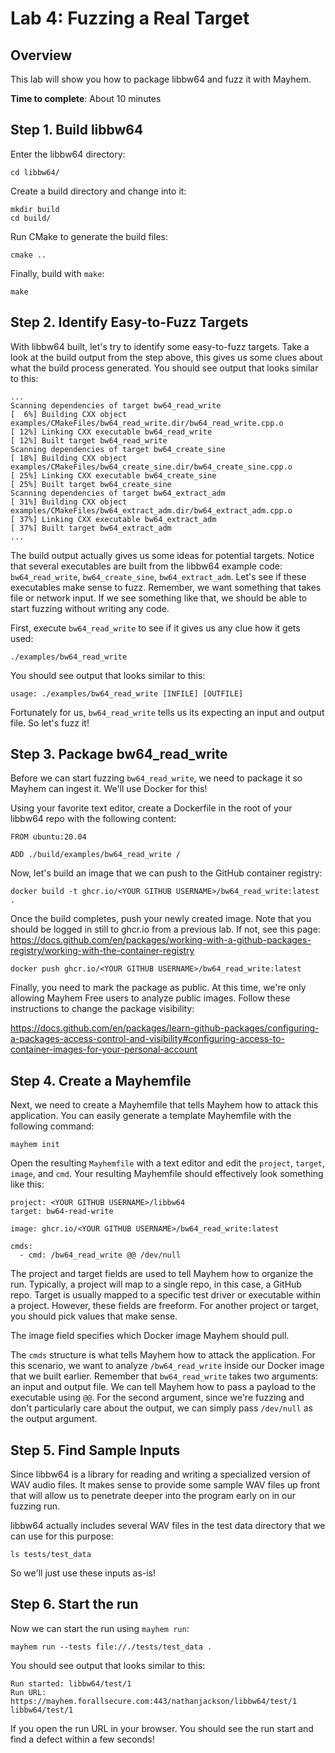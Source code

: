 # Lab 4: Fuzzing a Real Target

## Overview

This lab will show you how to package libbw64 and fuzz it with Mayhem.

**Time to complete**: About 10 minutes

## Step 1. Build libbw64

Enter the libbw64 directory:

```
cd libbw64/
```

Create a build directory and change into it:

```
mkdir build
cd build/
```

Run CMake to generate the build files:

```
cmake ..
```

Finally, build with `make`:

```
make
```

## Step 2. Identify Easy-to-Fuzz Targets

With libbw64 built, let's try to identify some easy-to-fuzz targets. Take a look at the build output from the step above, this gives us some clues about what the build process generated. You should see output that looks similar to this:

```
...
Scanning dependencies of target bw64_read_write
[  6%] Building CXX object examples/CMakeFiles/bw64_read_write.dir/bw64_read_write.cpp.o
[ 12%] Linking CXX executable bw64_read_write
[ 12%] Built target bw64_read_write
Scanning dependencies of target bw64_create_sine
[ 18%] Building CXX object examples/CMakeFiles/bw64_create_sine.dir/bw64_create_sine.cpp.o
[ 25%] Linking CXX executable bw64_create_sine
[ 25%] Built target bw64_create_sine
Scanning dependencies of target bw64_extract_adm
[ 31%] Building CXX object examples/CMakeFiles/bw64_extract_adm.dir/bw64_extract_adm.cpp.o
[ 37%] Linking CXX executable bw64_extract_adm
[ 37%] Built target bw64_extract_adm
...
```

The build output actually gives us some ideas for potential targets. Notice that several executables are built from the libbw64 example code: `bw64_read_write`, `bw64_create_sine`, `bw64_extract_adm`. Let's see if these executables make sense to fuzz. Remember, we want something that takes file or network input. If we see something like that, we should be able to start fuzzing without writing any code.

First, execute `bw64_read_write` to see if it gives us any clue how it gets used:

```
./examples/bw64_read_write
```

You should see output that looks similar to this:

```
usage: ./examples/bw64_read_write [INFILE] [OUTFILE]
```

Fortunately for us, `bw64_read_write` tells us its expecting an input and output file. So let's fuzz it!

## Step 3. Package bw64_read_write

Before we can start fuzzing `bw64_read_write`, we need to package it so Mayhem can ingest it. We'll use Docker for this!

Using your favorite text editor, create a Dockerfile in the root of your libbw64 repo with the following content:

```
FROM ubuntu:20.04

ADD ./build/examples/bw64_read_write /
```

Now, let's build an image that we can push to the GitHub container registry:

```
docker build -t ghcr.io/<YOUR GITHUB USERNAME>/bw64_read_write:latest .
```

Once the build completes, push your newly created image. Note that you should be logged in still to ghcr.io from a previous lab. If not, see this page: https://docs.github.com/en/packages/working-with-a-github-packages-registry/working-with-the-container-registry

```
docker push ghcr.io/<YOUR GITHUB USERNAME>/bw64_read_write:latest
```

Finally, you need to mark the package as public. At this time, we're only allowing Mayhem Free users to analyze public images. Follow these instructions to change the package visibility:

https://docs.github.com/en/packages/learn-github-packages/configuring-a-packages-access-control-and-visibility#configuring-access-to-container-images-for-your-personal-account

## Step 4. Create a Mayhemfile

Next, we need to create a Mayhemfile that tells Mayhem how to attack this application. You can easily generate a template Mayhemfile with the following command:

```
mayhem init
```

Open the resulting `Mayhemfile` with a text editor and edit the `project`, `target`, `image`, and `cmd`. Your resulting Mayhemfile should effectively look something like this:

```
project: <YOUR GITHUB USERNAME>/libbw64
target: bw64-read-write

image: ghcr.io/<YOUR GITHUB USERNAME>/bw64_read_write:latest

cmds:
  - cmd: /bw64_read_write @@ /dev/null
```

The project and target fields are used to tell Mayhem how to organize the run. Typically, a project will map to a single repo, in this case, a GitHub repo. Target is usually mapped to a specific test driver or executable within a project. However, these fields are freeform. For another project or target, you should pick values that make sense.

The image field specifies which Docker image Mayhem should pull.

The `cmds` structure is what tells Mayhem how to attack the application. For this scenario, we want to analyze `/bw64_read_write` inside our Docker image that we built earlier. Remember that `bw64_read_write` takes two arguments: an input and output file. We can tell Mayhem how to pass a payload to the executable using `@@`. For the second argument, since we're fuzzing and don't particularly care about the output, we can simply pass `/dev/null` as the output argument.

## Step 5. Find Sample Inputs

Since libbw64 is a library for reading and writing a specialized version of WAV audio files. It makes sense to provide some sample WAV files up front that will allow us to penetrate deeper into the program early on in our fuzzing run.

libbw64 actually includes several WAV files in the test data directory that we can use for this purpose:

```
ls tests/test_data
```

So we'll just use these inputs as-is!

## Step 6. Start the run

Now we can start the run using `mayhem run`:

```
mayhem run --tests file://./tests/test_data .
```

You should see output that looks similar to this:

```
Run started: libbw64/test/1
Run URL: https://mayhem.forallsecure.com:443/nathanjackson/libbw64/test/1
libbw64/test/1
```

If you open the run URL in your browser. You should see the run start and find a defect within a few seconds!

